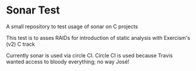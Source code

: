# Sonar Test

A small repository to test usage of sonar on C projects

This test is to asses RAIDs for introduction of static analysis with Exercism's (v2) C track

Currently sonar is used via circle CI. Circle CI is used because Travis wanted access to bloody everything; no way José!

